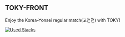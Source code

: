 ## TOKY-FRONT

Enjoy the Korea-Yonsei regular match(고연전) with TOKY!

[![Used Stacks](https://skillicons.dev/icons?i=remix,tailwind,ts)](https://skillicons.dev)
